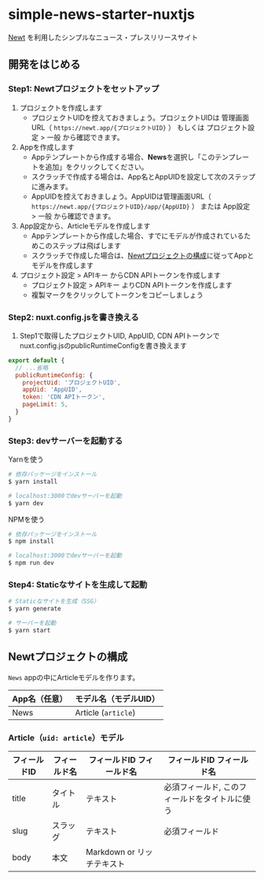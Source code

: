 # simple-news-starter-nuxtjs

[Newt](https://www.newt.so/) を利用したシンプルなニュース・プレスリリースサイト

## 開発をはじめる

### Step1: Newtプロジェクトをセットアップ

1. プロジェクトを作成します
    - プロジェクトUIDを控えておきましょう。プロジェクトUIDは 管理画面URL（ `https://newt.app/{プロジェクトUID}` ） もしくは プロジェクト設定 > 一般 から確認できます。
2. Appを作成します
    - Appテンプレートから作成する場合、**News**を選択し「このテンプレートを追加」をクリックしてください。
    - スクラッチで作成する場合は、App名とAppUIDを設定して次のステップに進みます。
    - AppUIDを控えておきましょう。AppUIDは管理画面URL（ `https://newt.app/{プロジェクトUID}/app/{AppUID}` ） または App設定 > 一般 から確認できます。
3. App設定から、Articleモデルを作成します
    - Appテンプレートから作成した場合、すでにモデルが作成されているためこのステップは飛ばします
    - スクラッチで作成した場合は、[Newtプロジェクトの構成](https://github.com/Newt-Inc/newt-simple-news-starter-nuxtjs#Newtプロジェクトの構成)に従ってAppとモデルを作成します
4. プロジェクト設定 > APIキー からCDN APIトークンを作成します
    - プロジェクト設定 > APIキー よりCDN APIトークンを作成します
    - 複製マークをクリックしてトークンをコピーしましょう

### Step2: nuxt.config.jsを書き換える

1. Step1で取得したプロジェクトUID, AppUID, CDN APIトークンでnuxt.config.jsのpublicRuntimeConfigを書き換えます

```javascript
export default {
  // ...省略
  publicRuntimeConfig: {
    projectUid: 'プロジェクトUID',
    appUid: 'AppUID',
    token: 'CDN APIトークン',
    pageLimit: 5,
  }
}
```

### Step3: devサーバーを起動する

Yarnを使う

```bash
# 依存パッケージをインストール
$ yarn install

# localhost:3000でdevサーバーを起動
$ yarn dev
```

NPMを使う

```bash
# 依存パッケージをインストール
$ npm install

# localhost:3000でdevサーバーを起動
$ npm run dev
```

### Step4: Staticなサイトを生成して起動

```bash
# Staticなサイトを生成（SSG）
$ yarn generate

# サーバーを起動
$ yarn start
```

## Newtプロジェクトの構成

`News` appの中にArticleモデルを作ります。

| App名（任意） | モデル名（モデルUID） |
| --- | --- |
| News | Article (`article`) |

### Article（`uid: article`）モデル

| フィールドID | フィールド名 | フィールドID	フィールド名 | フィールドID	フィールド名 |
| --- | --- | --- | --- |
| title | タイトル | テキスト | 必須フィールド, このフィールドをタイトルに使う |
| slug | スラッグ | テキスト | 必須フィールド |
| body | 本文 | Markdown or リッチテキスト |  |